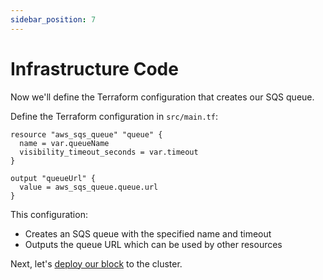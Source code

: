 ```yaml
---
sidebar_position: 7
---
```


# Infrastructure Code

Now we'll define the Terraform configuration that creates our SQS queue.

Define the Terraform configuration in `src/main.tf`:

```hcl
resource "aws_sqs_queue" "queue" {
  name = var.queueName
  visibility_timeout_seconds = var.timeout
}

output "queueUrl" {
  value = aws_sqs_queue.queue.url
}
```

This configuration:
- Creates an SQS queue with the specified name and timeout
- Outputs the queue URL which can be used by other resources

Next, let's [deploy our block](./deployment.md) to the cluster. 